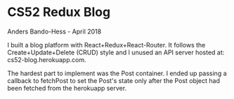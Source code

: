 # CS52 Redux Blog

Anders Bando-Hess - April 2018

I built a blog platform with React+Redux+React-Router. It follows the Create+Update+Delete (CRUD) style and I unused an API server hosted at: cs52-blog.herokuapp.com.

The hardest part to implement was the Post container. I ended up passing a callback to fetchPost to set the Post's state only after the Post object had been fetched from the herokuapp server.
